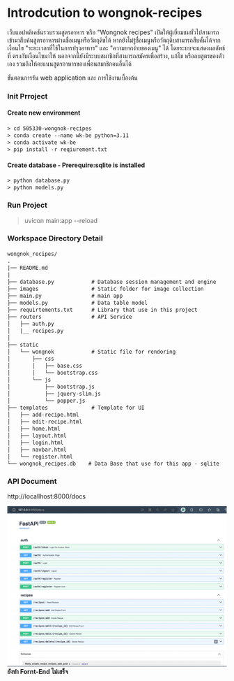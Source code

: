 # Introdcution to wongnok-recipes
เว็บแอปพลิเคชันรวบรวมสูตรอาหาร หรือ "Wongnok recipes" เปิดให้ผู้เยี่ยมชมทั่วไปสามารถ
เข้ามาสืบค้นสูตรอาหารผ่านชื่อเมนูหรือวัตถุดิขได้  หากยังไม่รู้ชื่อเมนูหรือวัตถุดิบสามารถสืบคั้นได้จาก
เงื่อนไข "ระยะเวลาที่ใช้ในการปรุงอาหาร" และ "ความยากง่ายของเมนู" ได้ โดยระบบจะแสดงผลลัพธ์ที่
ตรงกับเงื่อนไขมาให้ นอกจากนี้ยังมีระบบสมาชิกที่สามารถสมัครเพื่อสร้าง, แก้ไข หรือลบสูตรของตัว
เอง รวมถึงให้คะแนนสูตรอาหารของเพื่อนสมาชิกคนอื่นได้

ขั้นตอนการรัน web application และ การใช้งานเบื้องต้น

### Init Prroject
#### Create new environment
```
> cd 505330-wongnok-recipes 
> conda create --name wk-be python=3.11
> conda activate wk-be
> pip install -r reqiurement.txt
```
#### Create database - Prerequire:sqlite is installed
```
> python database.py
> python models.py 
```
### Run Project
> uvicon main:app --reload

### Workspace Directory Detail
```
wongnok_recipes/
.
|── README.md
|
├── database.py            # Database session management and engine
├── images                 # Static folder for image collection 
├── main.py                # main app
├── models.py              # Data table model
├── requirtements.txt      # Library that use in this project
├── routers                # API Service
│   ├── auth.py
│   |__ recipes.py
│   
├── static
│   └── wongnok            # Static file for rendoring
│       ├── css
│       │   ├── base.css
│       │   └── bootstrap.css
│       └── js
│           ├── bootstrap.js
│           ├── jquery-slim.js
│           └── popper.js
├── templates              # Template for UI
│   ├── add-recipe.html
│   ├── edit-recipe.html
│   ├── home.html
│   ├── layout.html
│   ├── login.html
│   ├── navbar.html
│   └── register.html
└── wongnok_recipes.db    # Data Base that use for this app - sqlite
```
### API Document
http://locallhost:8000/docs

![alt text](<images/Screenshot 2567-04-18 at 20.05.01.png>)
**ยังทำ Fornt-End ไม่เสร็จ**